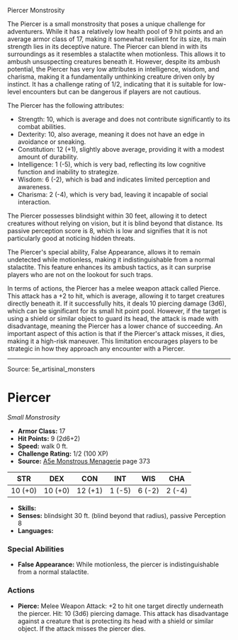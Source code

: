 <MonsterName/>Piercer</MonsterName>
<CreatureType/>Monstrosity</CreatureType>

<summary>The Piercer is a small monstrosity that poses a unique challenge for adventurers. While it has a relatively low health pool of 9 hit points and an average armor class of 17, making it somewhat resilient for its size, its main strength lies in its deceptive nature. The Piercer can blend in with its surroundings as it resembles a stalactite when motionless. This allows it to ambush unsuspecting creatures beneath it. However, despite its ambush potential, the Piercer has very low attributes in intelligence, wisdom, and charisma, making it a fundamentally unthinking creature driven only by instinct. It has a challenge rating of 1/2, indicating that it is suitable for low-level encounters but can be dangerous if players are not cautious.</summary>

<detail>

The Piercer has the following attributes: 
- Strength: 10, which is average and does not contribute significantly to its combat abilities.
- Dexterity: 10, also average, meaning it does not have an edge in avoidance or sneaking.
- Constitution: 12 (+1), slightly above average, providing it with a modest amount of durability.
- Intelligence: 1 (-5), which is very bad, reflecting its low cognitive function and inability to strategize.
- Wisdom: 6 (-2), which is bad and indicates limited perception and awareness.
- Charisma: 2 (-4), which is very bad, leaving it incapable of social interaction.

The Piercer possesses blindsight within 30 feet, allowing it to detect creatures without relying on vision, but it is blind beyond that distance. Its passive perception score is 8, which is low and signifies that it is not particularly good at noticing hidden threats.

The Piercer's special ability, False Appearance, allows it to remain undetected while motionless, making it indistinguishable from a normal stalactite. This feature enhances its ambush tactics, as it can surprise players who are not on the lookout for such traps.

In terms of actions, the Piercer has a melee weapon attack called Pierce. This attack has a +2 to hit, which is average, allowing it to target creatures directly beneath it. If it successfully hits, it deals 10 piercing damage (3d6), which can be significant for its small hit point pool. However, if the target is using a shield or similar object to guard its head, the attack is made with disadvantage, meaning the Piercer has a lower chance of succeeding. An important aspect of this action is that if the Piercer's attack misses, it dies, making it a high-risk maneuver. This limitation encourages players to be strategic in how they approach any encounter with a Piercer.</detail>



---

Source: 5e_artisinal_monsters

# Piercer

*Small* *Monstrosity*

- **Armor Class:** 17
- **Hit Points:** 9 (2d6+2)
- **Speed:** walk 0 ft.
- **Challenge Rating:** 1/2 (100 XP)
- **Source:** [A5e Monstrous Menagerie](https://enpublishingrpg.com/products/level-up-monstrous-menagerie-a5e) page 373

| STR | DEX | CON | INT | WIS | CHA |
| --- | --- | --- | --- | --- | --- |
| 10 (+0) | 10 (+0) | 12 (+1) | 1 (-5) | 6 (-2) | 2 (-4) |

- **Skills:** 
- **Senses:** blindsight 30 ft. (blind beyond that radius), passive Perception 8
- **Languages:** 

### Special Abilities

- **False Appearance:** While motionless, the piercer is indistinguishable from a normal stalactite.

### Actions

- **Pierce:** Melee Weapon Attack: +2 to hit  one target directly underneath the piercer. Hit: 10 (3d6) piercing damage. This attack has disadvantage against a creature that is protecting its head with a shield or similar object. If the attack misses  the piercer dies.




